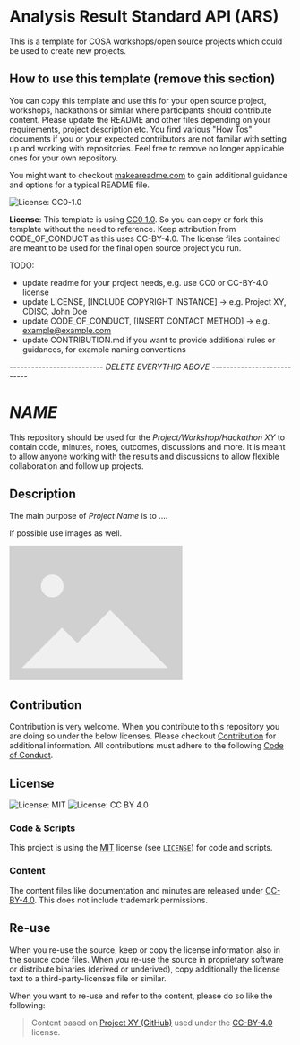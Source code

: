 # Analysis Result Standard API (ARS)

This is a template for COSA workshops/open source projects which could be used to create new projects.

## How to use this template (remove this section)

You can copy this template and use this for your open source project, workshops, hackathons or similar where participants should contribute content. Please update the README and other files depending on your requirements, project description etc. You find various "How Tos" documents if you or your expected contributors are not familar with setting up and working with repositories. Feel free to remove no longer applicable ones for your own repository.

You might want to checkout [makeareadme.com](https://www.makeareadme.com) to gain additional guidance and options for a typical README file.

![License: CC0-1.0](https://img.shields.io/badge/License-CC0_1.0-blue.svg)

**License**: This template is using [CC0 1.0](https://creativecommons.org/publicdomain/zero/1.0/). So you can copy or fork this template without the need to reference. Keep attribution from CODE_OF_CONDUCT as this uses CC-BY-4.0. The license files contained are meant to be used for the final open source project you run.

TODO:

* update readme for your project needs, e.g. use CC0 or CC-BY-4.0 license
* update LICENSE, [INCLUDE COPYRIGHT INSTANCE] -> e.g. Project XY, CDISC, John Doe
* update CODE_OF_CONDUCT, [INSERT CONTACT METHOD] -> e.g. <example@example.com>
* update CONTRIBUTION.md if you want to provide additional rules or guidances, for example naming conventions

*-------------------------- DELETE EVERYTHIG ABOVE ---------------------------*


# *NAME* 

This repository should be used for the *Project/Workshop/Hackathon XY* to contain code, minutes, notes, outcomes, discussions and more. It is meant to allow anyone working with the results and discussions to allow flexible collaboration and follow up projects.

## Description

The main purpose of *Project Name* is to ....

If possible use images as well.

![Image Description](./images/placeholder.png)

## Contribution

Contribution is very welcome. When you contribute to this repository you are doing so under the below licenses. Please checkout [Contribution](CONTRIBUTING.md) for additional information. All contributions must adhere to the following [Code of Conduct](CODE_OF_CONDUCT.md).

## License

![License: MIT](https://img.shields.io/badge/License-MIT-blue.svg) ![License: CC BY 4.0](https://img.shields.io/badge/License-CC_BY_4.0-blue.svg)

### Code & Scripts

This project is using the [MIT](http://www.opensource.org/licenses/MIT "The MIT License | Open Source Initiative") license (see [`LICENSE`](LICENSE)) for code and scripts.

### Content

The content files like documentation and minutes are released under [CC-BY-4.0](https://creativecommons.org/licenses/by/4.0/). This does not include trademark permissions.

## Re-use

When you re-use the source, keep or copy the license information also in the source code files. When you re-use the source in proprietary software or distribute binaries (derived or underived), copy additionally the license text to a third-party-licenses file or similar.

When you want to re-use and refer to the content, please do so like the following:

> Content based on [Project XY (GitHub)](https://github.com/xy/xy) used under the [CC-BY-4.0](https://creativecommons.org/licenses/by/4.0/) license.




